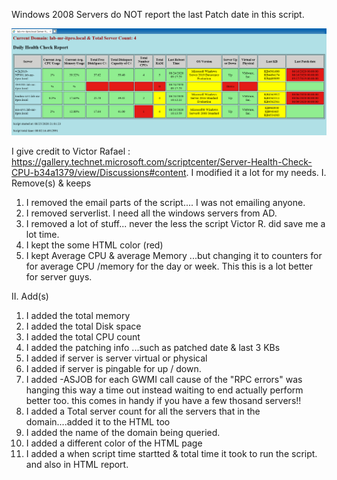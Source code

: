 Windows 2008 Servers do NOT report the last Patch date in this script. 

![](pics/healthcheckresults.PNG)






I give credit to Victor Rafael : https://gallery.technet.microsoft.com/scriptcenter/Server-Health-Check-CPU-b34a1379/view/Discussions#content. 
I modified it a lot for my needs. 
I. Remove(s) & keeps
 1. I removed the email parts of the script.... I was not emailing anyone.
 2. I removed serverlist. I need all the windows servers from AD.
 3. I removed a lot of stuff... never the less the script Victor R. did save me a lot time.
 4. I kept the some HTML color (red)
 5. I kept Average CPU & average Memory ...but changing it to counters for for average CPU /memory for the day or week. This this is a lot better for server guys. 
 
 II. Add(s) 
 1. I added the total memory  
 2. I added the total Disk space
 3. I added the total CPU count
 4. I added the patching info ...such as patched date & last 3 KBs
 5. I added if server is server virtual or physical
 6. I added if server is pingable for up / down.
 7. I added -ASJOB for each GWMI call cause of the "RPC errors" was hanging this way a time out instead waiting to end actually perform better too. this comes in handy if you have a few thosand servers!!
 8. I added a Total server count for all the servers that in the domain....added it to the HTML too
 9. I added the name of the domain being queried. 
 10. I added a different color of the HTML page
 11. I added a when script time startted  & total time it took to run the script. and also in HTML report. 
